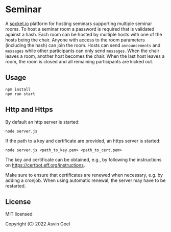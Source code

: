 # Seminar

A [socket.io](https://socket.io/) platform for hosting seminars supporting multiple seminar rooms. To host a seminar room a password is required that is validated against a hash. Each room can be hosted by multiple hosts with one of the hosts being the chair.
Anyone with access to the room parameters (including the hash) can join the room. Hosts can send `announcements` and `messages` while other participants can only send `messages`. When the chair leaves a room, another host becomes the chair. When the last host leaves a room, the room is closed and all remaining participants are kicked out.

## Usage
```
npm install
npm run start
```

## Http and Https

By default an http server is started:
```
node server.js
```

If the path to a key and certificate are provided, an https server is started:

```
node server.js <path_to_key.pem> <path_to_cert.pem>
```

The key and certificate can be obtained, e.g., by following the instructions on https://certbot.eff.org/instructions.

Make sure to ensure that certificates are renewed when necessary, e.g. by adding a cronjob. When using automatic renewal, the server may have to be restarted.

## License

MIT licensed

Copyright (C) 2022 Asvin Goel
